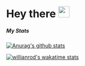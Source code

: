 # Hey there <img src="https://raw.githubusercontent.com/MartinHeinz/MartinHeinz/master/wave.gif" width="30px">

##### My Stats

[![Anurag's github stats](https://github-readme-stats.vercel.app/api?username=NicoNiquito)](https://github.com/anuraghazra/github-readme-stats)

[![willianrod's wakatime stats](https://github-readme-stats.vercel.app/api/wakatime?username=NicoNiquito&theme=graywhite&layout=compact)](https://github.com/anuraghazra/github-readme-stats)
